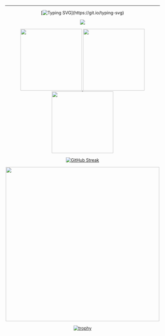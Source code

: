 <div align="center">

---

[![Typing SVG](https://readme-typing-svg.demolab.com?font=Jersey+15&size=30&pause=1000&color=42C3B4&background=9D56FF00&center=true&vCenter=true&repeat=false&random=false&width=600&lines=Hello!+Welcome+to+my+GitHub+page.)](https://git.io/typing-svg)  

![](https://komarev.com/ghpvc/?username=therealilyas&color=brightgreen)

<a href="https://github.com/therealilyas/github-readme-stats#gh-dark-mode-only">
  <img height=200 src="https://github-readme-stats.vercel.app/api?username=therealilyas&show_icons=true&theme=gotham#gh-dark-mode-only" />
</a>
<a href="https://github.com/therealilyas/github-readme-stats#gh-dark-mode-only">
  <img height=200 src="https://github-readme-stats.vercel.app/api/top-langs/?username=therealilyas&layout=compact&langs_count=8&hide=jupyter%20notebook&card_width=330&theme=gotham#gh-dark-mode-only" />
</a>
<a href="https://github.com/therealilyas/github-readme-stats#gh-light-mode-only">
  <img height=200 src="https://github-readme-stats.vercel.app/api?username=therealilyas&show_icons=true&theme=catppuccin_latte#gh-light-mode-only" />
</a>


[![GitHub Streak](https://streak-stats.demolab.com?user=therealilyas&theme=whatsapp-dark2&card_width=830)](https://git.io/streak-stats)


<img src="https://user-images.githubusercontent.com/74038190/212284158-e840e285-664b-44d7-b79b-e264b5e54825.gif" width="500">


[![trophy](https://github-profile-trophy.vercel.app/?username=therealilyas&theme=gruvbox&row=1&column=5)](https://github.com/ryo-ma/github-profile-trophy)

</div>
